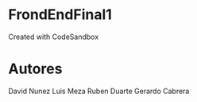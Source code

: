 # FrondEndFinal1
Created with CodeSandbox

# Autores
David Nunez
Luis Meza
Ruben Duarte
Gerardo Cabrera